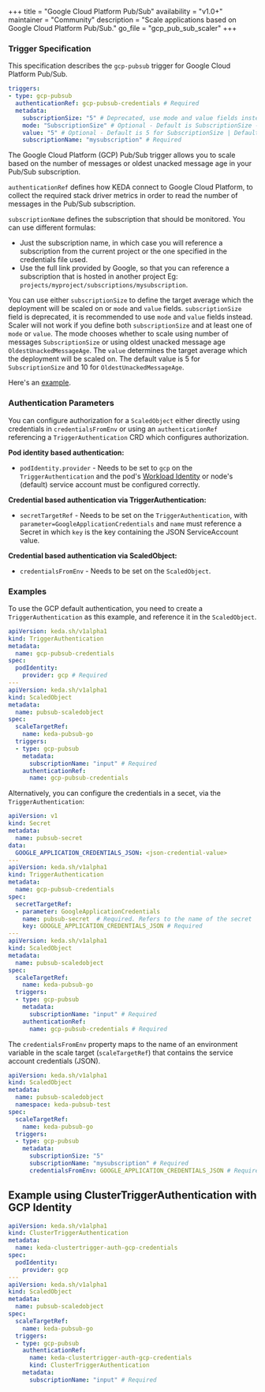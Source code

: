 +++
title = "Google Cloud Platform Pub/Sub"
availability = "v1.0+"
maintainer = "Community"
description = "Scale applications based on Google Cloud Platform Pub/Sub."
go_file = "gcp_pub_sub_scaler"
+++

### Trigger Specification

This specification describes the `gcp-pubsub` trigger for Google Cloud Platform Pub/Sub.

```yaml
triggers:
- type: gcp-pubsub
  authenticationRef: gcp-pubsub-credentials # Required
  metadata:
    subscriptionSize: "5" # Deprecated, use mode and value fields instead
    mode: "SubscriptionSize" # Optional - Default is SubscriptionSize - SubscriptionSize or OldestUnackedMessageAge
    value: "5" # Optional - Default is 5 for SubscriptionSize | Default is 10 for OldestUnackedMessageAge
    subscriptionName: "mysubscription" # Required
```

The Google Cloud Platform (GCP) Pub/Sub trigger allows you to scale based on the number of messages or oldest unacked message age in your Pub/Sub subscription.

`authenticationRef` defines how KEDA connect to Google Cloud Platform, to collect the required stack driver metrics in order to read the number of messages in the Pub/Sub subscription.

`subscriptionName` defines the subscription that should be monitored. You can use different formulas:

- Just the subscription name, in which case you will reference a subscription from the current project or the one specified in the credentials file used.
- Use the full link provided by Google, so that you can reference a subscription that is hosted in another project Eg: `projects/myproject/subscriptions/mysubscription`.

You can use either `subscriptionSize` to define the target average which the deployment will be scaled on or `mode` and `value` fields. `subscriptionSize` field is deprecated, it is recommended to use `mode` and `value` fields instead. Scaler will not work if you define both `subscriptionSize` and at least one of `mode` or `value`.
The mode chooses whether to scale using number of messages `SubscriptionSize` or using oldest unacked message age `OldestUnackedMessageAge`.
The `value` determines the target average which the deployment will be scaled on. The default value is 5 for `SubscriptionSize` and 10 for `OldestUnackedMessageAge`.

Here's an [example](https://github.com/kedacore/sample-go-gcppubsub).

### Authentication Parameters
You can configure authorization for a `ScaledObject` either directly using credentials in `credentialsFromEnv` or using an `authenticationRef` referencing a `TriggerAuthentication` CRD which configures authorization.

**Pod identity based authentication:**
- `podIdentity.provider` - Needs to be set to `gcp` on the `TriggerAuthentication` and the pod's [Workload Identity](https://cloud.google.com/kubernetes-engine/docs/how-to/workload-identity) or node's (default) service account must be configured correctly.

**Credential based authentication via TriggerAuthentication:**
- `secretTargetRef` - Needs to be set on the `TriggerAuthentication`, with `parameter=GoogleApplicationCredentials` and `name` must reference a Secret in which `key` is the key containing the JSON ServiceAccount value.

**Credential based authentication via ScaledObject:**
- `credentialsFromEnv` - Needs to be set on the `ScaledObject`.

### Examples
To use the GCP default authentication, you need to create a `TriggerAuthentication` as this example, and reference it in the `ScaledObject`.

```yaml
apiVersion: keda.sh/v1alpha1
kind: TriggerAuthentication
metadata:
  name: gcp-pubsub-credentials
spec:
  podIdentity:
    provider: gcp # Required
---
apiVersion: keda.sh/v1alpha1
kind: ScaledObject
metadata:
  name: pubsub-scaledobject
spec:
  scaleTargetRef:
    name: keda-pubsub-go
  triggers:
  - type: gcp-pubsub
    metadata:
      subscriptionName: "input" # Required
    authenticationRef:
      name: gcp-pubsub-credentials
```

Alternatively, you can configure the credentials in a secet, via the `TriggerAuthentication`:
```yaml
apiVersion: v1
kind: Secret
metadata:
  name: pubsub-secret
data:
  GOOGLE_APPLICATION_CREDENTIALS_JSON: <json-credential-value>
---
apiVersion: keda.sh/v1alpha1
kind: TriggerAuthentication
metadata:
  name: gcp-pubsub-credentials
spec:
  secretTargetRef:
  - parameter: GoogleApplicationCredentials
    name: pubsub-secret  # Required. Refers to the name of the secret
    key: GOOGLE_APPLICATION_CREDENTIALS_JSON # Required
---
apiVersion: keda.sh/v1alpha1
kind: ScaledObject
metadata:
  name: pubsub-scaledobject
spec:
  scaleTargetRef:
    name: keda-pubsub-go
  triggers:
  - type: gcp-pubsub
    metadata:
      subscriptionName: "input" # Required
    authenticationRef:
      name: gcp-pubsub-credentials # Required
```

The `credentialsFromEnv` property maps to the name of an environment variable in the scale target (`scaleTargetRef`) that contains the service account credentials (JSON).

```yaml
apiVersion: keda.sh/v1alpha1
kind: ScaledObject
metadata:
  name: pubsub-scaledobject
  namespace: keda-pubsub-test
spec:
  scaleTargetRef:
    name: keda-pubsub-go
  triggers:
  - type: gcp-pubsub
    metadata:
      subscriptionSize: "5"
      subscriptionName: "mysubscription" # Required
      credentialsFromEnv: GOOGLE_APPLICATION_CREDENTIALS_JSON # Required
```

## Example using ClusterTriggerAuthentication with GCP Identity

```yaml
apiVersion: keda.sh/v1alpha1
kind: ClusterTriggerAuthentication
metadata:
  name: keda-clustertrigger-auth-gcp-credentials
spec:
  podIdentity:
    provider: gcp
---
apiVersion: keda.sh/v1alpha1
kind: ScaledObject
metadata:
  name: pubsub-scaledobject
spec:
  scaleTargetRef:
    name: keda-pubsub-go
  triggers:
  - type: gcp-pubsub
    authenticationRef:
      name: keda-clustertrigger-auth-gcp-credentials
      kind: ClusterTriggerAuthentication
    metadata:
      subscriptionName: "input" # Required
```
